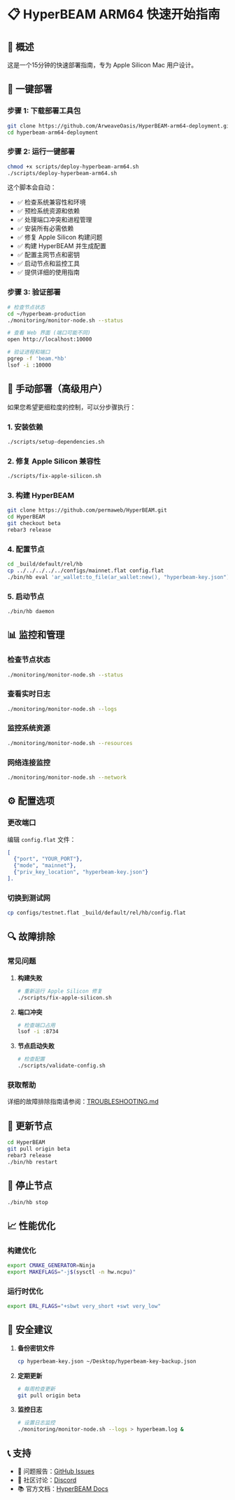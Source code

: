 # 📋 HyperBEAM ARM64 快速开始指南

## 🎯 概述

这是一个15分钟的快速部署指南，专为 Apple Silicon Mac 用户设计。

## 🚀 一键部署

### 步骤 1: 下载部署工具包

```bash
git clone https://github.com/ArweaveOasis/HyperBEAM-arm64-deployment.git
cd hyperbeam-arm64-deployment
```

### 步骤 2: 运行一键部署

```bash
chmod +x scripts/deploy-hyperbeam-arm64.sh
./scripts/deploy-hyperbeam-arm64.sh
```

这个脚本会自动：
- ✅ 检查系统兼容性和环境
- ✅ 预检系统资源和依赖
- ✅ 处理端口冲突和进程管理
- ✅ 安装所有必需依赖
- ✅ 修复 Apple Silicon 构建问题
- ✅ 构建 HyperBEAM 并生成配置
- ✅ 配置主网节点和密钥
- ✅ 启动节点和监控工具
- ✅ 提供详细的使用指南

### 步骤 3: 验证部署

```bash
# 检查节点状态
cd ~/hyperbeam-production
./monitoring/monitor-node.sh --status

# 查看 Web 界面 (端口可能不同)
open http://localhost:10000

# 验证进程和端口
pgrep -f 'beam.*hb'
lsof -i :10000
```

## 🔧 手动部署（高级用户）

如果您希望更细粒度的控制，可以分步骤执行：

### 1. 安装依赖

```bash
./scripts/setup-dependencies.sh
```

### 2. 修复 Apple Silicon 兼容性

```bash
./scripts/fix-apple-silicon.sh
```

### 3. 构建 HyperBEAM

```bash
git clone https://github.com/permaweb/HyperBEAM.git
cd HyperBEAM
git checkout beta
rebar3 release
```

### 4. 配置节点

```bash
cd _build/default/rel/hb
cp ../../../../../configs/mainnet.flat config.flat
./bin/hb eval 'ar_wallet:to_file(ar_wallet:new(), "hyperbeam-key.json").'
```

### 5. 启动节点

```bash
./bin/hb daemon
```

## 📊 监控和管理

### 检查节点状态

```bash
./monitoring/monitor-node.sh --status
```

### 查看实时日志

```bash
./monitoring/monitor-node.sh --logs
```

### 监控系统资源

```bash
./monitoring/monitor-node.sh --resources
```

### 网络连接监控

```bash
./monitoring/monitor-node.sh --network
```

## ⚙️ 配置选项

### 更改端口

编辑 `config.flat` 文件：

```erlang
[
  {"port", "YOUR_PORT"},
  {"mode", "mainnet"},
  {"priv_key_location", "hyperbeam-key.json"}
].
```

### 切换到测试网

```bash
cp configs/testnet.flat _build/default/rel/hb/config.flat
```

## 🔍 故障排除

### 常见问题

1. **构建失败**
   ```bash
   # 重新运行 Apple Silicon 修复
   ./scripts/fix-apple-silicon.sh
   ```

2. **端口冲突**
   ```bash
   # 检查端口占用
   lsof -i :8734
   ```

3. **节点启动失败**
   ```bash
   # 检查配置
   ./scripts/validate-config.sh
   ```

### 获取帮助

详细的故障排除指南请参阅：[TROUBLESHOOTING.md](TROUBLESHOOTING.md)

## 🔄 更新节点

```bash
cd HyperBEAM
git pull origin beta
rebar3 release
./bin/hb restart
```

## 🛑 停止节点

```bash
./bin/hb stop
```

## 📈 性能优化

### 构建优化

```bash
export CMAKE_GENERATOR=Ninja
export MAKEFLAGS="-j$(sysctl -n hw.ncpu)"
```

### 运行时优化

```bash
export ERL_FLAGS="+sbwt very_short +swt very_low"
```

## 🔐 安全建议

1. **备份密钥文件**
   ```bash
   cp hyperbeam-key.json ~/Desktop/hyperbeam-key-backup.json
   ```

2. **定期更新**
   ```bash
   # 每周检查更新
   git pull origin beta
   ```

3. **监控日志**
   ```bash
   # 设置日志监控
   ./monitoring/monitor-node.sh --logs > hyperbeam.log &
   ```

## 📞 支持

- 🐛 问题报告：[GitHub Issues](https://github.com/ArweaveOasis/HyperBEAM-arm64-deployment/issues)
- 💬 社区讨论：[Discord](https://discord.gg/arweave)
- 📚 官方文档：[HyperBEAM Docs](https://docs.hyperbeam.com) 